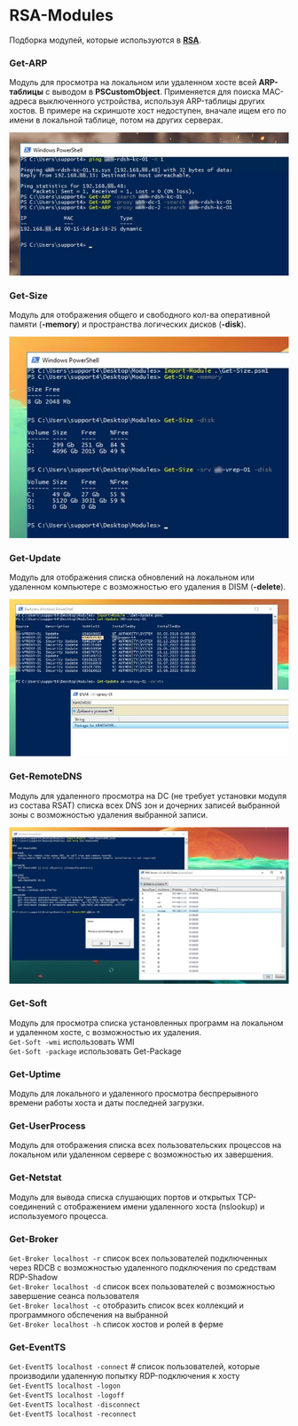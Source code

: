 # RSA-Modules
Подборка модулей, которые используются в **[RSA](https://github.com/Lifailon/RSA)**.

### Get-ARP
Модуль для просмотра на локальном или удаленном хосте всей **ARP-таблицы** с выводом в **PSCustomObject**. Применяется для поиска MAC-адреса выключенного устройства, используя ARP-таблицы других хостов. В примере на скриншоте хост недоступен, вначале ищем его по имени в локальной таблице, потом на других серверах.

![Image alt](https://github.com/Lifailon/RSA-Modules/blob/rsa/Screen/Get-ARP-Search-MAC.jpg)

### Get-Size
Модуль для отображения общего и свободного кол-ва оперативной памяти (**-memory**) и пространства логических дисков (**-disk**).

![Image alt](https://github.com/Lifailon/RSA-Modules/blob/rsa/Screen/Get-Size.jpg)

### Get-Update
Модуль для отображения списка обновлений на локальном или удаленном компьютере с возможностью его удаления в DISM (**-delete**).

![Image alt](https://github.com/Lifailon/RSA-Modules/blob/rsa/Screen/Get-Update.jpg)

### Get-RemoteDNS
Модуль для удаленного просмотра на DC (не требует установки модуля из состава RSAT) списка всех DNS зон и дочерних записей выбранной зоны с возможностью удаления выбранной записи.

![Image alt](https://github.com/Lifailon/RSA-Modules/blob/rsa/Screen/Get-RemoteDNS.jpg)

### Get-Soft
Модуль для просмотра списка установленных программ на локальном и удаленном хосте, с возможностью их удаления. \
`Get-Soft -wmi` использовать WMI \
`Get-Soft -package` использовать Get-Package

### Get-Uptime
Модуль для локального и удаленного просмотра беспрерывного времени работы хоста и даты последней загрузки.

### Get-UserProcess
Модуль для отображения списка всех пользовательских процессов на локальном или удаленном сервере с возможностью их завершения.

### Get-Netstat
Модуль для вывода списка слушающих портов и открытых TCP-соединений с отображением имени удаленного хоста (nslookup) и используемого процесса.

### Get-Broker
`Get-Broker localhost -r` список всех пользователей подключенных через RDCB с возможностью удаленного подключения по средствам RDP-Shadow \
`Get-Broker localhost -d` список всех пользователей с возможностью завершение сеанса пользователя \
`Get-Broker localhost -c` отобразить список всех коллекций и программного обспечения на выбранной \
`Get-Broker localhost -h` список хостов и ролей в ферме

### Get-EventTS
`Get-EventTS localhost -connect` # список пользователей, которые производили удаленную попытку RDP-подключения к хосту \
`Get-EventTS localhost -logon` \
`Get-EventTS localhost -logoff` \
`Get-EventTS localhost -disconnect` \
`Get-EventTS localhost -reconnect`
